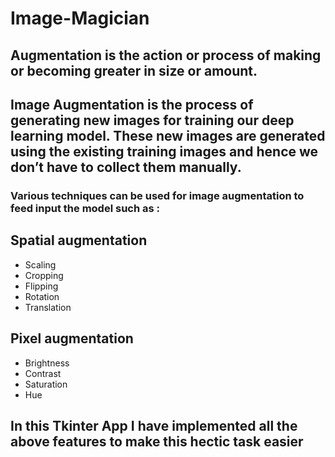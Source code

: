 # Image-Magician #
## Augmentation is the action or process of making or becoming greater in size or amount. ##

## Image Augmentation is the process of generating new images for training our deep learning model. These new images are generated using the existing training images and hence we don’t have to collect them manually. ##

### Various techniques can be used for image augmentation to feed input the model such as : ###

## Spatial augmentation

* Scaling
* Cropping
* Flipping
* Rotation
* Translation
## Pixel augmentation

* Brightness
* Contrast
* Saturation
* Hue

## In this Tkinter App I have implemented all the above features to make this hectic task easier
